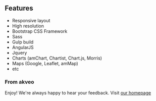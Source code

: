 ## Features
* Responsive layout
* High resolution
* Bootstrap CSS Framework
* Sass
* Gulp build
* AngularJS
* Jquery
* Charts (amChart, Chartist, Chart.js, Morris)
* Maps (Google, Leaflet, amMap)
* etc

### From akveo

Enjoy!
We're always happy to hear your feedback.
Visit [our homepage](http://akveo.com/)

